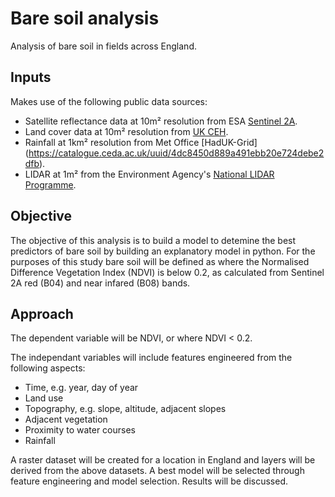 # Bare soil analysis

Analysis of bare soil in fields across England.

## Inputs

Makes use of the following public data sources:

- Satellite reflectance data at 10m² resolution from ESA [Sentinel 2A](https://scihub.copernicus.eu).
- Land cover data at 10m² resolution from [UK CEH](https://catalogue.ceh.ac.uk/documents/017313c6-954b-4343-8784-3d61aa6e44da).
- Rainfall at 1km² resolution from Met Office [HadUK-Grid] (https://catalogue.ceda.ac.uk/uuid/4dc8450d889a491ebb20e724debe2dfb).
- LIDAR at 1m² from the Environment Agency's [National LIDAR Programme](https://www.data.gov.uk/dataset/f0db0249-f17b-4036-9e65-309148c97ce4/national-lidar-programme).


## Objective

The objective of this analysis is to build a model to detemine the best predictors of bare soil by building an explanatory model in python.
For the purposes of this study bare soil will be defined as where the Normalised Difference Vegetation Index (NDVI) is below 0.2, as calculated from Sentinel 2A red (B04) and near infared (B08) bands.

## Approach

The dependent variable will be NDVI, or where NDVI < 0.2.

The independant variables will include features engineered from the following aspects:

- Time, e.g. year, day of year
- Land use
- Topography, e.g. slope, altitude, adjacent slopes
- Adjacent vegetation
- Proximity to water courses
- Rainfall

A raster dataset will be created for a location in England and layers will be derived from the above datasets.
A best model will be selected through feature engineering and model selection.
Results will be discussed.